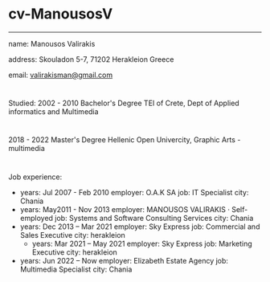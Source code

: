 # cv-ManousosV

---
name: Manousos Valirakis

address: Skouladon 5-7, 71202 Herakleion Greece

email: valirakisman@gmail.com
# 
Studied:
2002 - 2010 Bachelor's Degree TEI of Crete, Dept of Applied informatics and Multimedia
#
2018 - 2022 Master's Degree Hellenic Open Univercity, Graphic Arts - multimedia
#
Job experience:
- years: Jul 2007 - Feb 2010
  employer: O.A.K SA
  job: IT Specialist
  city: Chania
- years: May2011 - Nov 2013
  employer: MANOUSOS VALIRAKIS · Self-employed
  job: Systems and Software Consulting Services
  city: Chania
- years: Dec 2013 – Mar 2021
  employer: Sky Express
  job: Commercial and Sales Executive
  city: herakleion
  - years: Mar 2021 – May 2021
  employer: Sky Express
  job: Marketing Executive
  city: herakleion
 - years: Jun 2022 – Now
  employer: Elizabeth Estate Agency
  job: Multimedia Specialist
  city: Chania
